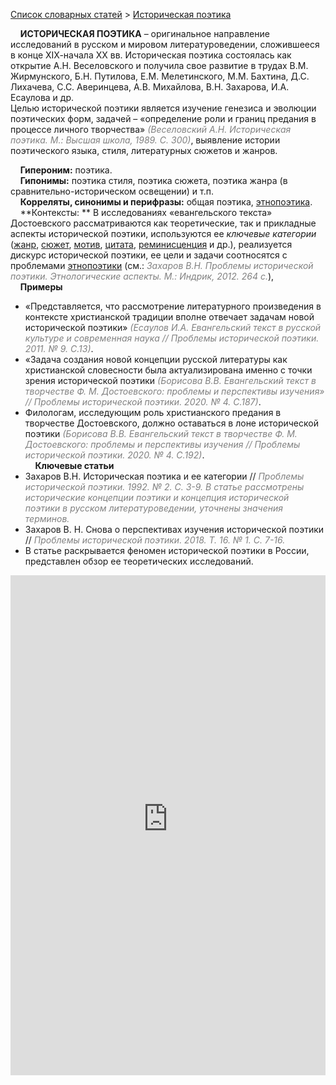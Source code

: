 <style>
st { color: Gray;
  font-style: italic;}
</style>

[Список словарных статей](https://thesaurus-dostoevsky.github.io/Thesaurus/) > [Историческая поэтика](историческая_поэтика.md) 

&nbsp;&nbsp;&nbsp;&nbsp;**ИСТОРИЧЕСКАЯ ПОЭТИКА** – оригинальное направление исследований в русском и мировом литературоведении, сложившееся в конце ХIХ-начала ХХ вв. Историческая поэтика состоялась как открытие А.Н. Веселовского и получила свое развитие в трудах В.М. Жирмунского, Б.Н. Путилова, Е.М. Мелетинского, М.М. Бахтина, Д.С. Лихачева, С.С. Аверинцева, А.В. Михайлова, В.Н. Захарова, И.А. Есаулова и др.  
Целью исторической поэтики является изучение генезиса и эволюции поэтических форм, задачей – «определение роли и границ предания в процессе личного творчества» <st>(Веселовский А.Н. Историческая поэтика. М.: Высшая школа, 1989. С. 300)</st>, выявление истории поэтического языка, стиля, литературных сюжетов и жанров.
  
&nbsp;&nbsp;&nbsp;&nbsp;**Гипероним:** поэтика.  
&nbsp;&nbsp;&nbsp;&nbsp;**Гипонимы:** поэтика стиля, поэтика сюжета, поэтика жанра (в сравнительно-историческом освещении) и т.п.  
&nbsp;&nbsp;&nbsp;&nbsp;**Корреляты, синонимы и перифразы:** общая поэтика, [этнопоэтика](этнопоэтика.md).  
&nbsp;&nbsp;&nbsp;&nbsp;**Контексты:  ** В исследованиях «евангельского текста» Достоевского  рассматриваются как теоретические, так и прикладные аспекты исторической поэтики,  используются ее *ключевые категории* ([жанр](жанр.md), [сюжет](сюжет.md), [мотив](мотив.md), [цитата](цитата.md), [реминисценция](реминисценция.md) и др.), реализуется дискурс исторической поэтики, ее цели и задачи соотносятся с проблемами [этнопоэтики](этнопоэтика.md) (см.: <st>Захаров В.Н. Проблемы исторической поэтики. Этнологические аспекты. М.: Индрик, 2012. 264 с.</st>),  
&nbsp;&nbsp;&nbsp;&nbsp;**Примеры**  
* «Представляется, что рассмотрение литературного произведения в 
контексте христианской традиции вполне отвечает задачам новой исторической поэтики» <st>(Есаулов И.А. Евангельский текст в русской культуре и современная наука //  Проблемы исторической поэтики.  2011. № 9. С.13)</st>.
* «Задача создания новой концепции русской литературы как христианской
словесности была актуализирована именно с точки зрения исторической поэтики <st>(Борисова В.В. Евангельский текст в творчестве Ф. М. Достоевского: проблемы и перспективы изучения»  //  Проблемы исторической поэтики. 2020. № 4. С.187)</st>.
* Филологам, исследующим роль христианского предания в творчестве 
Достоевского, должно оставаться в лоне исторической поэтики <st>(Борисова В.В. Евангельский текст в творчестве Ф. М. Достоевского: проблемы и перспективы изучения // Проблемы исторической поэтики. 2020. № 4. С.192)</st>.  <br>
&nbsp;&nbsp;&nbsp;&nbsp;**Ключевые статьи**  
* Захаров В.Н. Историческая поэтика и ее категории // <st>Проблемы исторической поэтики. 1992. № 2. С. 3-9. В статье рассмотрены исторические концепции поэтики и концепция исторической поэтики в русском литературоведении, уточнены значения терминов.</st>
* Захаров В. Н. Снова о перспективах изучения исторической поэтики //<st> Проблемы исторической поэтики. 2018. Т. 16. № 1. С. 7-16.</st>
* В статье раскрывается феномен исторической поэтики в России, представлен обзор ее теоретических исследований.

<iframe src="https://thesaurus-dostoevsky.github.io/nk/историческая_поэтика.html" style="border:0px;width:100%;height:800px" allowfullscreen="true" webkitallowfullscreen="true" mozallowfullscreen="true">
